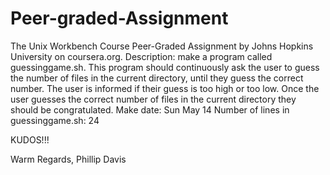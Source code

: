 # Peer-graded-Assignment
The Unix Workbench Course Peer-Graded Assignment
by Johns Hopkins University on coursera.org.
Description: make a program called guessinggame.sh. This program should continuously ask the user to guess the number of files in the current directory, until they guess the correct number. The user is informed if their guess is too high or too low. Once the user guesses the correct number of files in the current directory they should be congratulated.
Make date: Sun May 14 
Number of lines in guessinggame.sh: 24

KUDOS!!!

Warm Regards,
Phillip Davis

